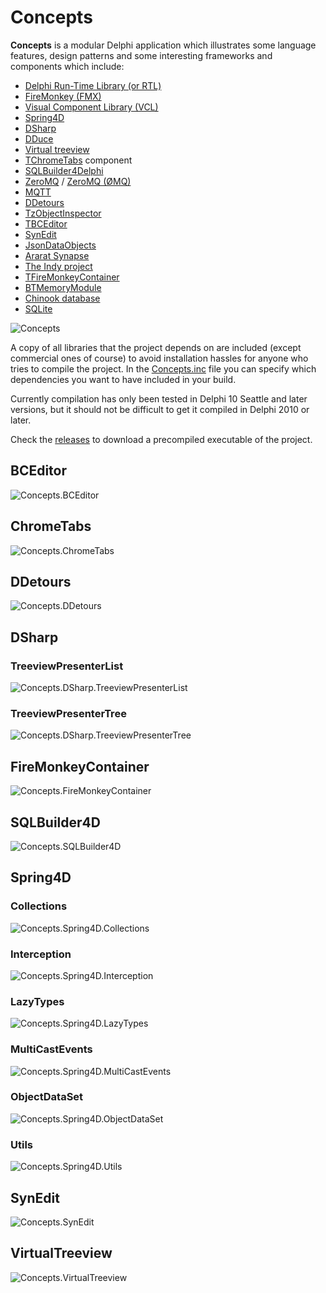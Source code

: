 # Concepts

**Concepts** is a modular Delphi application which illustrates some language features, design patterns and some interesting frameworks and components which include:

* [Delphi Run-Time Library (or RTL)](http://docwiki.embarcadero.com/RADStudio/Tokyo/en/Using_the_RTL_(Run-Time_Library))
* [FireMonkey (FMX)](http://docwiki.embarcadero.com/Libraries/Tokyo/en/FMX)
* [Visual Component Library (VCL)](http://docwiki.embarcadero.com/RADStudio/Tokyo/en/VCL_Overview)
* [Spring4D](http://bitbucket.org/sglienke/spring4d)
* [DSharp](http://bitbucket.org/sglienke/dsharp)
* [DDuce](http://github.com/beNative/dduce)
* [Virtual treeview](http://github.com/Virtual-TreeView/Virtual-TreeView)
* [TChromeTabs](http://github.com/norgepaul/TChromeTabs) component
* [SQLBuilder4Delphi](http://github.com/ezequieljuliano/SQLBuilder4Delphi) 
* [ZeroMQ](http://github.com/zedalaye/Delphi-ZeroMQ) / [ZeroMQ (ØMQ)](http://zeromq.org)
* [MQTT](http://github.com/wizinfantry/delphi-mqtt-client)
* [DDetours](http://github.com/MahdiSafsafi/delphi-detours-library)
* [TzObjectInspector](http://github.com/MahdiSafsafi/zcontrols)
* [TBCEditor](http://github.com/bonecode/TBCEditor)
* [SynEdit](https://github.com/SynEdit/SynEdit)
* [JsonDataObjects](http://github.com/ahausladen/JsonDataObjects)
* [Ararat Synapse](http://sourceforge.net/projects/synalist/)
* [The Indy project](http://www.indyproject.org/)
* [TFireMonkeyContainer](http://parnassus.co/open-source/tfiremonkeycontainer/)
* [BTMemoryModule](http://github.com/DSPlayer/memorymodule)
* [Chinook database](http://github.com/lerocha/chinook-database)
* [SQLite](https://www.sqlite.org/)

![Concepts](https://github.com/beNative/Concepts/blob/master/Wiki/Concepts_14-02-2017%2015-07-20.png)

A copy of all libraries that the project depends on are included (except commercial ones of course) to avoid installation hassles for anyone who tries to compile the project. 
In the [Concepts.inc](http://github.com/beNative/Concepts/blob/master/Concepts.inc) file you can specify which dependencies you want to have included in your build.

Currently compilation has only been tested in Delphi 10 Seattle and later versions, but it should not be difficult to get it compiled in  Delphi 2010 or later.

Check the [releases](http://github.com/beNative/Concepts/releases) to download a precompiled executable of the project.

## BCEditor
![Concepts.BCEditor](https://github.com/beNative/Concepts/blob/master/Images/Concepts.BCEditor.png)

## ChromeTabs
![Concepts.ChromeTabs](https://github.com/beNative/Concepts/blob/master/Images/Concepts.ChromeTabs.png)

## DDetours
![Concepts.DDetours](https://github.com/beNative/Concepts/blob/master/Images/Concepts.DDetours.png)

## DSharp
### TreeviewPresenterList
![Concepts.DSharp.TreeviewPresenterList](https://github.com/beNative/Concepts/blob/master/Images/Concepts.DSharp.TreeviewPresenterList.png)
### TreeviewPresenterTree
![Concepts.DSharp.TreeviewPresenterTree](https://github.com/beNative/Concepts/blob/master/Images/Concepts.DSharp.TreeviewPresenterTree.png)

## FireMonkeyContainer
![Concepts.FireMonkeyContainer](https://github.com/beNative/Concepts/blob/master/Images/Concepts.FireMonkeyContainer.png)

## SQLBuilder4D
![Concepts.SQLBuilder4D](https://github.com/beNative/Concepts/blob/master/Images/Concepts.SQLBuilder4D.png)

## Spring4D
### Collections
![Concepts.Spring4D.Collections](https://github.com/beNative/Concepts/blob/master/Images/Concepts.Spring4D.Collections.png)
### Interception
![Concepts.Spring4D.Interception](https://github.com/beNative/Concepts/blob/master/Images/Concepts.Spring4D.Interception.png)
### LazyTypes
![Concepts.Spring4D.LazyTypes](https://github.com/beNative/Concepts/blob/master/Images/Concepts.Spring4D.LazyTypes.png)
### MultiCastEvents
![Concepts.Spring4D.MultiCastEvents](https://github.com/beNative/Concepts/blob/master/Images/Concepts.Spring4D.MultiCastEvents.png)
### ObjectDataSet
![Concepts.Spring4D.ObjectDataSet](https://github.com/beNative/Concepts/blob/master/Images/Concepts.Spring4D.ObjectDataSet.png)
### Utils
![Concepts.Spring4D.Utils](https://github.com/beNative/Concepts/blob/master/Images/Concepts.Spring4D.Utils.png)

## SynEdit
![Concepts.SynEdit](https://github.com/beNative/Concepts/blob/master/Images/Concepts.SynEdit.png)

## VirtualTreeview
![Concepts.VirtualTreeview](https://github.com/beNative/Concepts/blob/master/Images/Concepts.VirtualTreeview.png)


